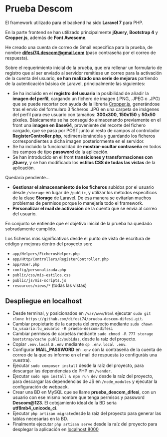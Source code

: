 # Prueba Descom

El framework utilizado para el backend ha sido **Laravel 7** para PHP.

En la parte frontend se han utilizado principalmente **jQuery**, **Bootstrap 4** y **Cropper.js**, además de **Font Awesome**.

He creado una cuenta de correo de Gmail específica para la prueba, de nombre **difesi74.descom@gmail.com** (paso contraseña por el correo de respuesta).

Sobre el requerimiento inicial de la prueba, que era rellenar un formulario de registro que al ser enviado al servidor remitiese un correo para la activación de la cuenta del usuario, **se han realizado una serie de mejoras** partiendo de la autenticación básica de Laravel, principalmente las siguientes:

- Se ha incluido en el **registro del usuario** la posibilidad de añadir la **imagen del perfil**, cargando un fichero de imagen (.PNG, .JPEG o .JPG) que se puede recortar con ayuda de la librería [Cropper.js](https://github.com/fengyuanchen/jquery-cropper), generándose tras el envío del formularo 3 ficheros .JPG en una carpeta de imágenes del perfil para ese usuario con tamaños: **300x300**, **150x150** y **50x50** píxeles. Básicamente se ha conseguido almacenando previamente en el front una **imagen en Base64**, proveniente del recorte del fichero cargado, que se pasa por POST junto al resto de campos al controlador **RegisterController.php**, redimensionándola y guardando los ficheros correspondientes a dicha imagen posteriormente en el servidor.
- Se ha incluido la funcionalidad de **mostrar-ocultar contraseña** en todos los campos de tipo **password** de la aplicación.
- Se han introducido en el front **transiciones y transformaciones con jQuery**, y se han modificado los **estilos CSS de todas las vistas** de la aplicación.

Quedaría pendiente...
- **Gestionar el almacenamiento de los ficheros** subidos por el usuario desde `/storage` en lugar de `/public`, y utilizar los métodos específicos de la clase **Storage** de Laravel. De esa manera se evitarían muchos problemas de permisos porque lo manejaría todo el framework.
- **Personalizar el mail de activación** de la cuenta que se envía al correo del usuario.

En conjunto se entiende que el objetivo inicial de la prueba ha quedado sobradamente cumplido.

Los ficheros más significativos desde el punto de visto de escritura de código y mejoras dentro del proyecto son:

- `app/Helpers/FicherosHelper.php`
- `app/Http/Controllers/RegisterController.php`
- `app/User.php`
- `config/personalizada.php`
- `public/css/mis-estilos.css`
- `public/js/mis-scripts.js`
- `resources/views/*` (todas las vistas)

## Despliegue en localhost

- Desde terminal, y posicionados en `/var/www/html` ejecutar `sudo git clone https://github.com/difesi74/prueba-descom-difesi.git`.
- Cambiar propietario de la carpeta del proyecto mediante `sudo chown tu_usuario:tu_usuario -R prueba-descom-difesi` 
- Cambiar permisos de carpetas mediante `sudo chmod -R 777 storage bootstrap/cache public/subidas`, desde la raíz del proyecto.
- Copiar `.env.local` a `.env` mediante `cp .env.local .env`.
- Configurar **MAIL_PASSWORD** en `.env` con la contraseña de la cuenta de correo de la que os informo en el mail de respuesta (o configuráis una vuestra).
- Ejecutar `sudo composer install` desde la raíz del proyecto, para descargar las dependencias de PHP en `/vendor`.
- Ejecutar `sudo npm install & npm run dev` desde la raíz del proyecto, para descargar las dependencias de JS en `/node_modules` y ejecutar la configuración de webpack.
- Crear una BD en MySQL que se llame **prueba_descom_difesi**, con un usuario con ese mismo nombre que tenga permisos y password **Descom@123**. El cotejamiento ideal de la BD sería **utf8mb4_unicode_ci**.
- Ejecutar `php artisan migrate`desde la raíz del proyecto para generar las tablas necesarias en la BD.
- Finalmente ejecutar `php artisan serve` desde la raíz del proyecto para desplegar la aplicación en [localhost:8000](http://localhost:8000)